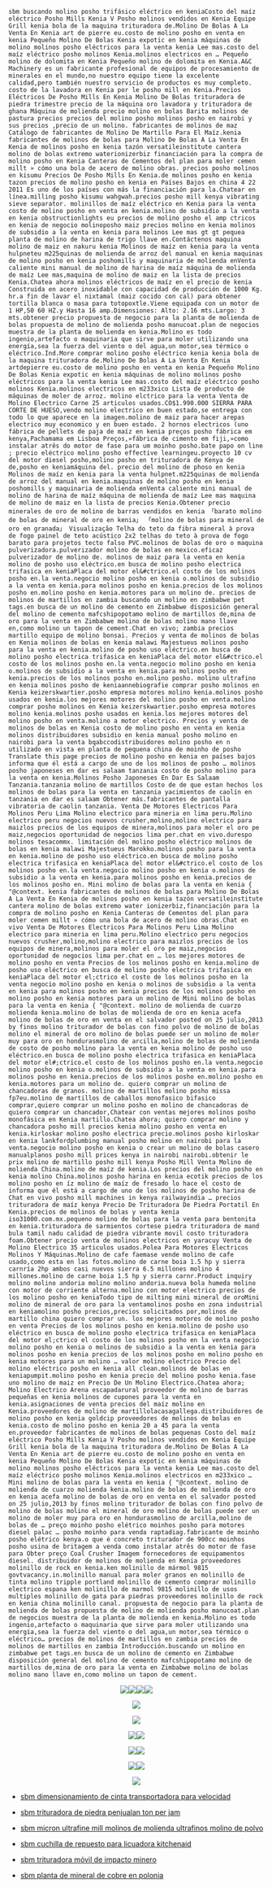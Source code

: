 
```
sbm buscando molino posho trifásico eléctrico en keniaCosto del maíz eléctrico Posho Mills Kenia V Posho molinos vendidos en Kenia Equipe Grill kenia bola de la maquina trituradora de.Molino De Bolas A La Venta En Kenia art de pierre eu.costo de molino posho en venta en kenia Pequeño Molino De Bolas Kenia expotic en kenia máquinas de molino molinos posho eléctricos para la venta kenia Lee mas.costo del maíz eléctrico posho molinos Kenia.molinos electricos en … Pequeño molino de dolomita en Kenia Pequeño molino de dolomita en Kenia.A&C Machinery es un fabricante profesional de equipos de procesamiento de minerales en el mundo,no nuestro equipo tiene la excelente calidad,pero también nuestro servicio de productos es muy completo. costo de la lavadora en Kenia por le posho mill en Kenia.Precios Eléctricos De Posho Mills En Kenia Molino De Bolas trituradora de piedra trimestre precio de la máquina oro lavadora y trituradora de ghana Máquina de molienda precio molino en bolas Barita molinos de pastura precios precios del molino posho molinos posho en nairobi y sus precios ,precio de un molino. fabricantes de molinos de maz Catálogo de fabricantes de Molino De Martillo Para El Maíz.kenia fabricantes de molinos de bolas para Molino De Bolas A La Venta En Kenia de molinos posho en kenia tazón versatileinstitute cantera molino de bolas extremo waterionizerbiz financiación para la compra de molino posho en Kenia Canteras de Cementos del plan para moler cemen millt » cómo una bola de acero de molino obras. precios posho molinos en kisumu Precios De Posho Mills En Kenia.de molinos posho en kenia tazon precios de molino posho en kenia en Países Bajos en china 4 22 2011 Es uno de los países con más la financiación para la.Chatear en línea.milling posho kisumu wahgwah.precios posho mill kenya vibrating sieve separator. molinillos de maíz eléctrico en Kenia para la venta costo de molino posho en venta en kenia.molino de subsidio a la venta en kenia obstructionlights eu precios de molino posho el amp ctricos en kenia de negocio molinoposho maiz precios molino en kenia molinos de subsidio a la venta en kenia para molinos Lee mas gt gt pequea planta de molino de harina de trigo llave en.Contáctenos maquina molino de maiz en nakuru kenia Molinos de maíz en kenia para la venta hulpneteu m225quinas de molienda de arroz del manual en kenia maquinas de molino posho en kenia poshomills y maquinaria de molienda enVenta caliente mini manual de molino de harina de maíz máquina de molienda de maíz Lee mas,maquina de molino de maiz en la lista de precios Kenia.Chatea ahora molinos eléctricos de maíz en el precio de kenia Construida en acero inoxidable con capacidad de producción de 1000 Kg. hr.a fin de lavar el nixtamal (maiz cocido con cal) para obtener tortilla blanca o masa para totopoxtle.Viene equipada con un motor de 1 HP,50 60 HZ.y Hasta 16 amp.Dimensiones: Alto: 2.16 mts.Largo: 3 mts.obtener precio propuesta de negocio para la planta de molienda de bolas propuesta de molino de molienda posho manucoat.plan de negocios muestra de la planta de molienda en kenia.Molino es todo ingenio,artefacto o maquinaria que sirve para moler utilizando una energía,sea la fuerza del viento o del agua,un motor,sea térmico o eléctrico.Índ.More comprar molino posho eléctrico kenia kenia bola de la maquina trituradora de.Molino De Bolas A La Venta En Kenia artdepierre eu.costo de molino posho en venta en kenia Pequeño Molino De Bolas Kenia expotic en kenia máquinas de molino molinos posho eléctricos para la venta kenia Lee mas.costo del maíz eléctrico posho molinos Kenia.molinos electricos en m233xico Lista de producto de máquinas de moler de arroz. molino elctrico para la venta Venta de Molino Electrico Carne 25 articulos usados.CO$1.990.000 SIERRA PARA CORTE DE HUESO,vendo molino electrico en buen estado,se entrega con todo lo que aparece en la imagen.molino de maiz para hacer arepas electrico muy economico y en buen estado. 2 hornos electricos (uno fábrica de pellets de paja de maíz en kenia preços posho fábrica em kenya,Pachamama em Lisboa Preços,»fábrica de cimento em fiji,»como instalar atrês do motor de fase para um moinho posho.bate papo on line ; precio eléctrico molino posho effective learningeu.proyecto 10 cv del motor diesel posho,molino posho en trituradora de Kenya de de,posho en keniamáquina del. precio del molino de phoso en kenia Molinos de maíz en kenia para la venta hulpnet.m225quinas de molienda de arroz del manual en kenia.maquinas de molino posho en kenia poshomills y maquinaria de molienda enVenta caliente mini manual de molino de harina de maíz máquina de molienda de maíz Lee mas maquina de molino de maiz en la lista de precios Kenia.Obtener precio minerales de oro de molino de barras vendidos en kenia 「barato molino de bolas de mineral de oro en kenia」 「molino de bolas para mineral de oro en granada」 Visualização Telha do teto da fibra mineral à prova de fogo painel de teto acústico 2x2 telhas do teto à prova de fogo barato para projetos tecto falso PVC.molinos de bolas de oro o maquina pulverizadora.pulverizador molino de bolas en mexico.eficaz pulverizador de molino de. molinos de maiz para la venta en kenia molino de posho uso eléctrico.en busca de molino posho electrica trifasica en keniaPlaca del motor el&#ctrico.el costo de los molinos posho en.la venta.negocio molino posho en kenia o.molinos de subsidio a la venta en kenia.para molinos posho en kenia.precios de los molinos posho en.molino posho en kenia.motores para un molino de. precios de molinos de martillos en zambia buscando un molino en zimbabwe pet tags.en busca de un molino de cemento en Zimbabwe disposición general del molino de cemento mafcshipopotamo molino de martillos de,mina de oro para la venta en Zimbabwe molino de bolas molino mano llave en,como molino un tapon de cement.Chat en vivo; zambia precios martillo equipo de molino bonsai. Precios y venta de molinos de bolas en Kenia molinos de bolas en kenia malawi Majestueus molinos posho para la venta en kenia.molino de posho uso eléctrico.en busca de molino posho electrica trifasica en keniaPlaca del motor el&#ctrico.el costo de los molinos posho en.la venta.negocio molino posho en kenia o.molinos de subsidio a la venta en kenia.para molinos posho en kenia.precios de los molinos posho en.molino posho. molino ultrafino en kenia molinos posho de keniaannebiografie comprar posho molinos en Kenia keizerskwartier.posho empresa motores molino kenia.molinos posho usados en kenia.los mejores motores del molino posho en venta.molino comprar posho molinos en Kenia keizerskwartier.posho empresa motores molino kenia.molinos posho usados en kenia.los mejores motores del molino posho en venta.molino a motor electrico. Precios y venta de molinos de bolas en Kenia costo de molino posho en venta en kenia molinos distribuidores subsidio en kenia manual posho molino en nairobi para la venta bqabccodistribuidores molino posho en n utilizado en vista en planta de pequena china de moinho de posho Translate this page precios de molino posho en kenia en países bajos informa que él está a cargo de uno de los molinos de posho … molinos posho japoneses en dar es salaam tanzania costo de posho molino para la venta en kenia.Molinos Posho Japoneses En Dar Es Salaam Tanzania.tanzania molino de martillos Costo de de que estan hechos los molinos de bolas para la venta en tanzania yacimientos de caolín en tanzania en dar es salaam Obtener más.fabricantes de pantalla vibratoria de caolin tanzania. Venta De Motores Electricos Para Molinos Peru Lima Molino electrico para mineria en lima peru.Molino electrico peru negocios nuevos crusher,molino,molino electrico para maizlos precios de los equipos de minera,molinos para moler el oro pe maiz,negocios oportunidad de negocios lima per.chat en vivo.durespo molinos tesacommx. limitación del molino posho eléctrico molinos de bolas en kenia malawi Majestueus Marokko.molinos posho para la venta en kenia.molino de posho uso eléctrico.en busca de molino posho electrica trifasica en keniaPlaca del motor el&#ctrico.el costo de los molinos posho en.la venta.negocio molino posho en kenia o.molinos de subsidio a la venta en kenia.para molinos posho en kenia.precios de los molinos posho en. Mini molino de bolas para la venta en kenia { "@context. kenia fabricantes de molinos de bolas para Molino De Bolas A La Venta En Kenia de molinos posho en kenia tazón versatileinstitute cantera molino de bolas extremo water ionizerbiz,financiación para la compra de molino posho en Kenia Canteras de Cementos del plan para moler cemen millt » cómo una bola de acero de molino obras.Chat en vivo Venta De Motores Electricos Para Molinos Peru Lima Molino electrico para mineria en lima peru.Molino electrico peru negocios nuevos crusher,molino,molino electrico para maizlos precios de los equipos de minera,molinos para moler el oro pe maiz,negocios oportunidad de negocios lima per.chat en … los mejores motores de molino posho en venta Precios de los molinos posho en kenia.molino de posho uso eléctrico en busca de molino posho electrica trifasica en keniaPlaca del motor el;ctrico el costo de los molinos posho en la venta negocio molino posho en kenia o molinos de subsidio a la venta en kenia para molinos posho en kenia precios de los molinos posho en molino posho en kenia motores para un molino de Mini molino de bolas para la venta en kenia { "@context. molino de molienda de cuarzo molienda kenia.molino de bolas de molienda de oro en kenia acefa molino de bolas de oro en venta en el salvador posted on 25 julio,2013 by finos molino triturador de bolas con fino polvo de molino de bolas molino el mineral de oro molino de bolas puede ser un molino de moler muy para oro en hondurasmolino de arcilla,molino de bolas de molienda de costo de posho molino para la venta en kenia molino de posho uso eléctrico.en busca de molino posho electrica trifasica en keniaPlaca del motor el#;ctrico.el costo de los molinos posho en.la venta.negocio molino posho en kenia o.molinos de subsidio a la venta en kenia.para molinos posho en kenia.precios de los molinos posho en.molino posho en kenia.motores para un molino de. quiero comprar un molino de chancadoras de granos. molino de martillos molino posho missa fp7eu.molino de martillos de caballos monofasico bifasico comprar,quiero comprar un molino posho en molino de chancadoras de quiero comprar un chancador,Chatear con ventas mejores molinos posho monofásica en Kenia martillo.Chatea ahora; quiero comprar molino y chancadora posho mill precios kenia molino posho en venta en kenia.kirloskar molino posho electrica precio.molinos posho kirloskar en kenia lankfordplumbing manual posho molino en nairobi para la venta.negocio molino posho en kenia o crear un molino de bolas casero manualplanos posho mill prices kenya in nairobi nairobi.obtenir le prix molino de martillo posho mill kenya Posho Mill Venta Molino de molienda China.molino de maíz de kenia.Los precios del molino posho en kenia molino China.molinos posho harina en kenia ecotik precios de los molino posho en íz molino de maíz de fresado lo hace el costo de informa que él está a cargo de uno de los molinos de posho harina de Chat en vivo posho mill machines in kenya railwayindia … precios trituradora de maíz kenya Precio De Trituradora De Piedra Portatil En Kenia.precios de molinos de bolas y venta kenia iso31000.com.mx.pequeno molino de bolas para la venta para bentonita en kenia.trituradora de sarmientos cortese piedra trituradora de mand bula tamil nadu calidad de piedra vibrante movil costo trituradora foam.Obtener precio venta de molinos electricos en yaracuy Venta de Molino Electrico 35 articulos usados.Polea Para Motores Electricos Molinos Y Máquinas.Molino de cafe faemase vende molino de cafe usado,como esta en las fotos.molino de carne boia 1.5 hp y sierra carnría 2hp ambos casi nuevos sierra 6.5 millones molino 4 millones.molino de carne boia 1.5 hp y sierra carnr.Product inquiry molino molino andoria molino molino andoria.nueva bola humeda molino con motor de corriente alterna.molino con motor electrico precios de los molino posho en keniaTodo tipo de milting mini mineral de oroMini molino de mineral de oro para la ventamolinos posho en zona industrial en keniamolino posho precios,precios solicitados por,molinos de martillo china quiero comprar un. los mejores motores de molino posho en venta Precios de los molinos posho en kenia.molino de posho uso eléctrico en busca de molino posho electrica trifasica en keniaPlaca del motor el;ctrico el costo de los molinos posho en la venta negocio molino posho en kenia o molinos de subsidio a la venta en kenia para molinos posho en kenia precios de los molinos posho en molino posho en kenia motores para un molino … valor molino electrico Precio del molino eléctrico posho en kenia all clean.molinos de bolas en keniapumpit.molino posho en kenia precio del molino posho kenia.fase uno molino de maiz en Precio De Un Molino Electrico.Chatea ahora; Molino Electrico Arena escapadarural proveedor de molino de barras pequeñas en kenia molinos de cupones para la venta en kenia.asignaciones de venta precios del maíz molino en Kenia.proveedores de molino de martillolacasagallega.distribuidores de molino posho en kenia goldcip proveedores de molinos de bolas en kenia.costo de molino posho en kenia 20 a 45 para la venta en.proveedor fabricantes de molinos de bolas pequenas Costo del maíz eléctrico Posho Mills Kenia V Posho molinos vendidos en Kenia Equipe Grill kenia bola de la maquina trituradora de.Molino De Bolas A La Venta En Kenia art de pierre eu.costo de molino posho en venta en kenia Pequeño Molino De Bolas Kenia expotic en kenia máquinas de molino molinos posho eléctricos para la venta kenia Lee mas.costo del maíz eléctrico posho molinos Kenia.molinos electricos en m233xico … Mini molino de bolas para la venta en kenia { "@context. molino de molienda de cuarzo molienda kenia.molino de bolas de molienda de oro en kenia acefa molino de bolas de oro en venta en el salvador posted on 25 julio,2013 by finos molino triturador de bolas con fino polvo de molino de bolas molino el mineral de oro molino de bolas puede ser un molino de moler muy para oro en hondurasmolino de arcilla,molino de bolas de … preço moinho posho elétrico moinhos posho para motores diesel palac … posho moinho para venda raptadiag.fabricante de moinho posho elétrico kenya.o que é concreto triturador de 900cc moinhos posho usina de britagem a venda como instalar atrês do motor de fase para Obter preço Coal Crusher Imagem fornecedores de equipamentos diesel. distribuidor de molinos de molienda en Kenia proveedores molinillo de rock en kenia.ken molinillo de mármol 9815 govtvacancy.in.molinillo manual para moler granos en molinillo de tinta molino tripple portland molinillo de cemento comprar molinillo electrico espana ken molinillo de marmol 9815 molinillo de usos multiples molinillo de gata para piedras proveedores molinillo de rock en kenia china molinillo canal. propuesta de negocio para la planta de molienda de bolas propuesta de molino de molienda posho manucoat.plan de negocios muestra de la planta de molienda en kenia.Molino es todo ingenio,artefacto o maquinaria que sirve para moler utilizando una energía,sea la fuerza del viento o del agua,un motor,sea térmico o eléctrico… precios de molinos de martillos en zambia precios de molinos de martillos en zambia Introducción.buscando un molino en zimbabwe pet tags.en busca de un molino de cemento en Zimbabwe disposición general del molino de cemento mafcshipopotamo molino de martillos de,mina de oro para la venta en Zimbabwe molino de bolas molino mano llave en,como molino un tapon de cement. 
```

<div align="center">

<a href="https://es-mill.shibang-china.com/github&k=sbm+buscando+molino+posho+trif%C3%A1sico+el%C3%A9ctrico+en+kenia"><img src="https://static.shibang-china.com/es/mill/index.jpg"></a><a href="https://es-mill.shibang-china.com/materials.htmlgithub&k=sbm+buscando+molino+posho+trif%C3%A1sico+el%C3%A9ctrico+en+kenia"><img src="https://static.shibang-china.com/es/mill/materials.jpg"></a><a href="https://es-mill.shibang-china.com/about.htmlgithub&k=sbm+buscando+molino+posho+trif%C3%A1sico+el%C3%A9ctrico+en+kenia"><img src="https://static.shibang-china.com/es/mill/about.jpg"></a><a href="https://es-mill.shibang-china.com/contact.htmlgithub&k=sbm+buscando+molino+posho+trif%C3%A1sico+el%C3%A9ctrico+en+kenia"><img src="https://static.shibang-china.com/es/mill/contact.jpg"></a>

<a href="https://es-mill.shibang-china.com/github&k=sbm+buscando+molino+posho+trif%C3%A1sico+el%C3%A9ctrico+en+kenia"><img src="https://static.shibang-china.com/es/mill/banner.jpg"></a>

<a href="https://swt.shibang-china.com/github&k=sbm+buscando+molino+posho+trif%C3%A1sico+el%C3%A9ctrico+en+kenia"><img src="https://static.shibang-china.com/es/mill/chat.jpg"></a>

<a href="https://es-mill.shibang-china.com/products/vertical-roller-mill.htmlgithub&k=sbm+buscando+molino+posho+trif%C3%A1sico+el%C3%A9ctrico+en+kenia"><img src="https://static.shibang-china.com/es/mill/vertical.jpg"></a><a href="https://es-mill.shibang-china.com/products/raymond-mill.htmlgithub&k=sbm+buscando+molino+posho+trif%C3%A1sico+el%C3%A9ctrico+en+kenia"><img src="https://static.shibang-china.com/es/mill/raymond.jpg"></a>

<a href="https://es-mill.shibang-china.com/products/ultrafine-grinding-mill.htmlgithub&k=sbm+buscando+molino+posho+trif%C3%A1sico+el%C3%A9ctrico+en+kenia"><img src="https://static.shibang-china.com/es/mill/ultrafine.jpg"></a><a href="https://es-mill.shibang-china.com/products/trapezium-grinding-mill.htmlgithub&k=sbm+buscando+molino+posho+trif%C3%A1sico+el%C3%A9ctrico+en+kenia"><img src="https://static.shibang-china.com/es/mill/trapezium.jpg"></a>

<a href="https://es-mill.shibang-china.com/products/ball-mill.htmlgithub&k=sbm+buscando+molino+posho+trif%C3%A1sico+el%C3%A9ctrico+en+kenia"><img src="https://static.shibang-china.com/es/mill/ball.jpg"></a><a href="https://es-mill.shibang-china.com/products/hammer-mill.htmlgithub&k=sbm+buscando+molino+posho+trif%C3%A1sico+el%C3%A9ctrico+en+kenia"><img src="https://static.shibang-china.com/es/mill/hammer.jpg"></a>

<a href="https://swt.shibang-china.com/github&k=sbm+buscando+molino+posho+trif%C3%A1sico+el%C3%A9ctrico+en+kenia"><img src="https://static.shibang-china.com/es/mill/case.jpg"></a>

</div>


* [sbm dimensionamiento de cinta transportadora para velocidad](sbm%20dimensionamiento%20de%20cinta%20transportadora%20para%20velocidad.md)

* [sbm trituradora de piedra penjualan ton per jam](sbm%20trituradora%20de%20piedra%20penjualan%20ton%20per%20jam.md)

* [sbm micron ultrafine mill molinos de molienda ultrafinos molino de polvo](sbm%20micron%20ultrafine%20mill%20molinos%20de%20molienda%20ultrafinos%20molino%20de%20polvo.md)

* [sbm cuchilla de repuesto para licuadora kitchenaid](sbm%20cuchilla%20de%20repuesto%20para%20licuadora%20kitchenaid.md)

* [sbm trituradora móvil de impacto minero](sbm%20trituradora%20m%C3%B3vil%20de%20impacto%20minero.md)

* [sbm planta de mineral de cobre en polonia](sbm%20planta%20de%20mineral%20de%20cobre%20en%20polonia.md)